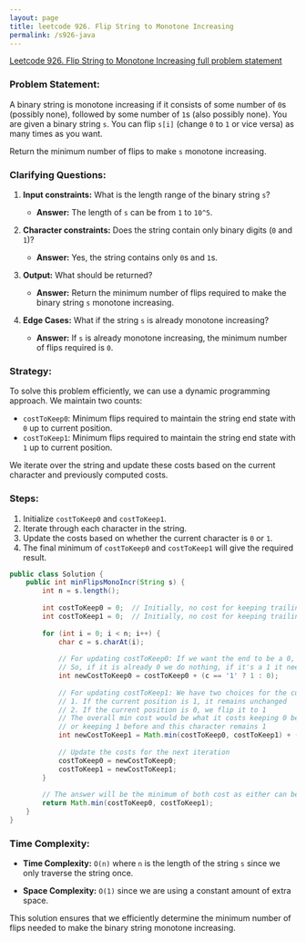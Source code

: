 ```yaml
---
layout: page
title: leetcode 926. Flip String to Monotone Increasing
permalink: /s926-java
---
```

[Leetcode 926. Flip String to Monotone Increasing full problem statement](https://algoadvance.github.io/algoadvance/l926)
### Problem Statement:

A binary string is monotone increasing if it consists of some number of `0`s (possibly none), followed by some number of `1`s (also possibly none). You are given a binary string `s`. You can flip `s[i]` (change `0` to `1` or vice versa) as many times as you want.

Return the minimum number of flips to make `s` monotone increasing.

### Clarifying Questions:
1. **Input constraints:** What is the length range of the binary string `s`?
   - **Answer:** The length of `s` can be from `1` to `10^5`.

2. **Character constraints:** Does the string contain only binary digits (`0` and `1`)?
   - **Answer:** Yes, the string contains only `0`s and `1`s.

3. **Output:** What should be returned?
   - **Answer:** Return the minimum number of flips required to make the binary string `s` monotone increasing.

4. **Edge Cases:** What if the string `s` is already monotone increasing?
   - **Answer:** If `s` is already monotone increasing, the minimum number of flips required is `0`.

### Strategy:

To solve this problem efficiently, we can use a dynamic programming approach. We maintain two counts:
- `costToKeep0`: Minimum flips required to maintain the string end state with `0` up to current position.
- `costToKeep1`: Minimum flips required to maintain the string end state with `1` up to current position.

We iterate over the string and update these costs based on the current character and previously computed costs.

### Steps:
1. Initialize `costToKeep0` and `costToKeep1`.
2. Iterate through each character in the string.
3. Update the costs based on whether the current character is `0` or `1`.
4. The final minimum of `costToKeep0` and `costToKeep1` will give the required result.

```java
public class Solution {
    public int minFlipsMonoIncr(String s) {
        int n = s.length();
        
        int costToKeep0 = 0;  // Initially, no cost for keeping trailing 0's
        int costToKeep1 = 0;  // Initially, no cost for keeping trailing 1's
        
        for (int i = 0; i < n; i++) {
            char c = s.charAt(i);
            
            // For updating costToKeep0: If we want the end to be a 0, we can't convert this 0
            // So, if it is already 0 we do nothing, if it's a 1 it needs to be flipped to 0.
            int newCostToKeep0 = costToKeep0 + (c == '1' ? 1 : 0);
            
            // For updating costToKeep1: We have two choices for the current position to end in 1:
            // 1. If the current position is 1, it remains unchanged
            // 2. If the current position is 0, we flip it to 1
            // The overall min cost would be what it costs keeping 0 before this plus flip 0 to 1
            // or keeping 1 before and this character remains 1
            int newCostToKeep1 = Math.min(costToKeep0, costToKeep1) + (c == '0' ? 1 : 0);
            
            // Update the costs for the next iteration
            costToKeep0 = newCostToKeep0;
            costToKeep1 = newCostToKeep1;
        }
        
        // The answer will be the minimum of both cost as either can be candidates for valid end states
        return Math.min(costToKeep0, costToKeep1);
    }
}
```

### Time Complexity:

- **Time Complexity:** `O(n)` where `n` is the length of the string `s` since we only traverse the string once.

- **Space Complexity:** `O(1)` since we are using a constant amount of extra space.

This solution ensures that we efficiently determine the minimum number of flips needed to make the binary string monotone increasing.